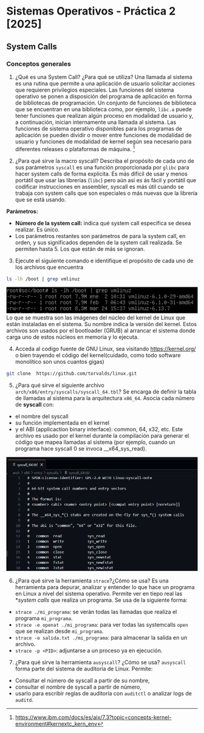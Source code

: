 # Sistemas Operativos - Práctica 2 [2025]

## System Calls 

### Conceptos generales 
1. ¿Qué es una System Call? ¿Para qué se utiliza?
Una llamada al sistema es una rutina que permite a una aplicación de usuario solicitar acciones que requieren privilegios especiales. 
Las funciones del sistema operativo se ponen a disposición del programa de aplicación en forma de bibliotecas de programación. Un conjunto de funciones de biblioteca que se encuentran en una biblioteca como, por ejemplo, `libc.a` puede tener funciones que realizan algún proceso en modalidad de usuario y, a continuación, inician internamente una llamada al sistema.
Las funciones de sistema operativo disponibles para los programas de aplicación se pueden dividir o mover entre funciones de modalidad de usuario y funciones de modalidad de kernel según sea necesario para diferentes releases o plataformas de máquina. [^1]
 
2. ¿Para qué sirve la macro syscall? Describa el propósito de cada uno de sus parámetros
`syscall` es una función proporcionada por `glibc` para hacer system calls de forma explícita. Es más difícil de usar y menos portátil que usar las librerías (`libc`) pero aún así es ás fácil y portátil que codificar instrucciones en assembler, syscall es más útil cuando se trabaja con system calls que son especiales o más nuevas que la librería que se está usando. 

**Parámetros:**
- **Número de la system call:** indica qué system call específica se desea realizar. Es único. 
- Los parámetros restantes son parámetros de para la system call, en orden, y sus significados dependen de la system call realizada. Se permiten hasta 5. Los que están de más se ignoran. 

3. Ejecute el siguiente comando e identifique el propósito de cada uno de los archivos que encuentra 
```bash
ls -lh /boot | grep vmlinuz
```
![alt text](image.png)
Lo que se muestra son las imágenes del núcleo del kernel de Linux que están instaladas en el sistema. 
Su nombre indica la versión del kernel. 
Estos archivos son usados por el bootloader (GRUB) al arrancar el sistema donde carga uno de estos núcleos en memoria y lo ejecuta. 

4. Acceda al codigo fuente de GNU Linux, sea visitando https://kernel.org/ o bien trayendo el código del kernel(cuidado, como todo software monolítico son unos cuantos gigas)
```bash
git clone  https://github.com/torvalds/linux.git
```
5. ¿Para qué sirve el siguiente archivo `arch/x86/entry/syscalls/syscall_64.tbl`?
Se encarga de definir la tabla de llamadas al sistema para la arquitectura `x86_64`. Asocia cada número de **syscall** con:
- el nombre del syscall
- su función implementada en el kernel
- y el ABI (applicaction binary interface): common, 64, x32, etc.
Este archivo es usado por el kernel durante la compilación para generar el código que mapea llamadas al sistema (por ejemplo, cuando un programa hace syscall 0 se invoca __x64_sys_read).

![alt text](image-1.png)

6. ¿Para qué sirve la herramienta `strace`?¿Cómo se usa?
Es una herramienta para depurar, analizar y entender lo que hace un programa en Linux a nivel del sistema operativo.
Permite ver en tiepo real las **system calls* que realiza un programa. 
Se usa de la siguiente forma: 
- `strace ./mi_programa`: se verán todas las llamadas que realiza el programa `mi_programa`.
- `strace -e openat ./mi_programa`: para ver todas las systemcalls `open` que se realizan desde `mi_programa`.
- `strace -o salida.txt ./mi_programa`: para almacenar la salida en un archivo. 
- `strace -p <PID>`: adjuntarse a un proceso ya en ejecución. 

7. ¿Para qué sirve la herramienta `ausyscall`? ¿Cómo se usa?
`ausyscall` forma parte del sistema de auditoría de Linux. Permite:
- Consultar el número de syscall a partir de su nombre,
- consultar el nombre de syscall a partir de número,
- usarlo para escribir reglas de auditoría con `auditctl` o analizar logs de `auditd`.



[^1]: https://www.ibm.com/docs/es/aix/7.3?topic=concepts-kernel-environment#kernextc_kern_env